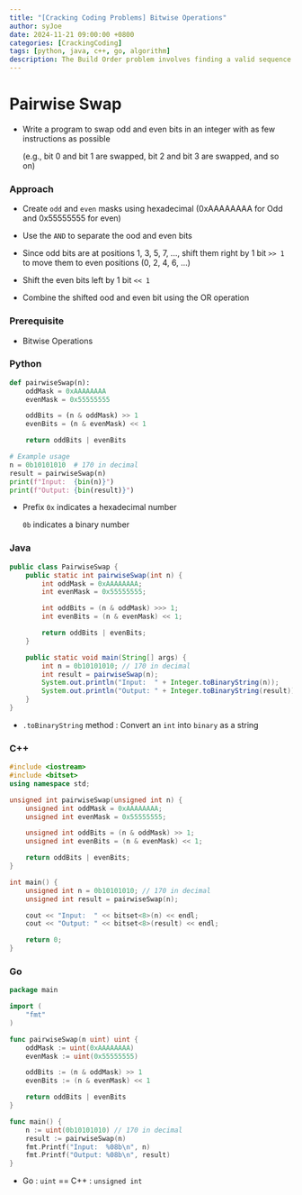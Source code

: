 ```yaml
---
title: "[Cracking Coding Problems] Bitwise Operations"
author: syJoe
date: 2024-11-21 09:00:00 +0800
categories: [CrackingCoding]
tags: [python, java, c++, go, algorithm]
description: The Build Order problem involves finding a valid sequence to build a set of projects given dependencies between them. This can be modeled as a directed graph where nodes represent projects and edges represent dependencies. The goal is to perform a topological sort to determine the build order, ensuring that a project is not built before its dependencies
---
```


# Pairwise Swap

- Write a program to swap odd and even bits in an integer with as few instructions as possible 

    (e.g., bit 0 and bit 1 are swapped, bit 2 and bit 3 are swapped, and so on)

### Approach

- Create `odd` and `even` masks using hexadecimal (0xAAAAAAAA for Odd and 0x55555555 for even)

- Use the `AND` to separate the ood and even bits

- Since odd bits are at positions 1, 3, 5, 7, ..., shift them right by 1 bit `>> 1` to move them to even positions (0, 2, 4, 6, ...)

- Shift the even bits left by 1 bit `<< 1`

- Combine the shifted ood and even bit using the OR operation

### Prerequisite

- Bitwise Operations

### Python

```python
def pairwiseSwap(n):
    oddMask = 0xAAAAAAAA
    evenMask = 0x55555555

    oddBits = (n & oddMask) >> 1
    evenBits = (n & evenMask) << 1

    return oddBits | evenBits

# Example usage
n = 0b10101010  # 170 in decimal
result = pairwiseSwap(n)
print(f"Input:  {bin(n)}")
print(f"Output: {bin(result)}")
```

- Prefix `0x` indicates a hexadecimal number

    `0b` indicates a binary number

### Java

```java
public class PairwiseSwap {
    public static int pairwiseSwap(int n) {
        int oddMask = 0xAAAAAAAA;
        int evenMask = 0x55555555;

        int oddBits = (n & oddMask) >>> 1;
        int evenBits = (n & evenMask) << 1;

        return oddBits | evenBits;
    }

    public static void main(String[] args) {
        int n = 0b10101010; // 170 in decimal
        int result = pairwiseSwap(n);
        System.out.println("Input:  " + Integer.toBinaryString(n));
        System.out.println("Output: " + Integer.toBinaryString(result));
    }
}
```

- `.toBinaryString` method : Convert an `int` into `binary` as a string

### C++

```c++
#include <iostream>
#include <bitset>
using namespace std;

unsigned int pairwiseSwap(unsigned int n) {
    unsigned int oddMask = 0xAAAAAAAA;
    unsigned int evenMask = 0x55555555;

    unsigned int oddBits = (n & oddMask) >> 1;
    unsigned int evenBits = (n & evenMask) << 1;

    return oddBits | evenBits;
}

int main() {
    unsigned int n = 0b10101010; // 170 in decimal
    unsigned int result = pairwiseSwap(n);

    cout << "Input:  " << bitset<8>(n) << endl;
    cout << "Output: " << bitset<8>(result) << endl;

    return 0;
}
```

### Go

```go
package main

import (
	"fmt"
)

func pairwiseSwap(n uint) uint {
	oddMask := uint(0xAAAAAAAA)
	evenMask := uint(0x55555555)

	oddBits := (n & oddMask) >> 1
	evenBits := (n & evenMask) << 1

	return oddBits | evenBits
}

func main() {
	n := uint(0b10101010) // 170 in decimal
	result := pairwiseSwap(n)
	fmt.Printf("Input:  %08b\n", n)
	fmt.Printf("Output: %08b\n", result)
}
```

- Go : `uint` == C++ : `unsigned int`

